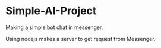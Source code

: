 # Simple-AI-Project
Making a simple bot chat in messenger.

Using nodejs makes a server to get request from Messenger.

